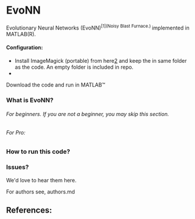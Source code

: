 EvoNN
============

Evolutionary Neural Networks (EvoNN)<sup>[1](Noisy Blast Furnace.) </sup> implemented in MATLAB(R).

#### Configuration:

* Install ImageMagick (portable) from here[2]() and keep the in same folder as the code. An empty folder is included in repo.
* 

Download the code and run in MATLAB&trade;

### What is EvoNN?

######  For beginners. If you are not a beginner, you may skip this section.


###### For Pro:




### How to run this code?

### Issues?
We'd love to hear them here.

For authors see, authors.md

References:
---------------
